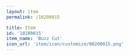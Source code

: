 ```yaml
---
layout: item
permalink: /10200015

title: Item
id: '10200015'
item_name: 'Buzz Cut'
icon_url: 'item/icon/customize/00200015.png'
---
```


